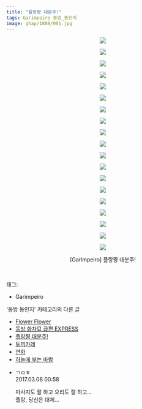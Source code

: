 ```yaml
---
title: "플랑쨩 대분주!"
tags: Garimpeiro 동방_동인지
image: ghap/1808/001.jpg
---
```

<div class="article">
<p style="text-align: center; clear: none; float: none;"><img src="{{ site.nasurl }}/ghap/1808/001.jpg"/></p>
<p style="text-align: center; clear: none; float: none;"><img src="{{ site.nasurl }}/ghap/1808/002.jpg"/></p>
<p style="text-align: center; clear: none; float: none;"><img src="{{ site.nasurl }}/ghap/1808/003.jpg"/></p>
<p style="text-align: center; clear: none; float: none;"><img src="{{ site.nasurl }}/ghap/1808/004.jpg"/></p>
<p style="text-align: center; clear: none; float: none;"><img src="{{ site.nasurl }}/ghap/1808/005.jpg"/></p>
<p style="text-align: center; clear: none; float: none;"><img src="{{ site.nasurl }}/ghap/1808/006.jpg"/></p>
<p style="text-align: center; clear: none; float: none;"><img src="{{ site.nasurl }}/ghap/1808/007.jpg"/></p>
<p style="text-align: center; clear: none; float: none;"><img src="{{ site.nasurl }}/ghap/1808/008.jpg"/></p>
<p style="text-align: center; clear: none; float: none;"><img src="{{ site.nasurl }}/ghap/1808/009.jpg"/></p>
<p style="text-align: center; clear: none; float: none;"><img src="{{ site.nasurl }}/ghap/1808/010.jpg"/></p>
<p style="text-align: center; clear: none; float: none;"><img src="{{ site.nasurl }}/ghap/1808/011.jpg"/></p>
<p style="text-align: center; clear: none; float: none;"><img src="{{ site.nasurl }}/ghap/1808/012.jpg"/></p>
<p style="text-align: center; clear: none; float: none;"><img src="{{ site.nasurl }}/ghap/1808/013.jpg"/></p>
<p style="text-align: center; clear: none; float: none;"><img src="{{ site.nasurl }}/ghap/1808/014.jpg"/></p>
<p style="text-align: center; clear: none; float: none;"><img src="{{ site.nasurl }}/ghap/1808/015.jpg"/></p>
<p style="text-align: center; clear: none; float: none;"><img src="{{ site.nasurl }}/ghap/1808/016.jpg"/></p>
<p style="text-align: center; clear: none; float: none;"><img src="{{ site.nasurl }}/ghap/1808/017.jpg"/></p>
<p style="text-align: center; clear: none; float: none;"><img src="{{ site.nasurl }}/ghap/1808/018.jpg"/></p>
<p style="text-align: center; clear: none; float: none;"><img src="{{ site.nasurl }}/ghap/1808/019.jpg"/></p>
<p style="text-align: center; clear: none; float: none;">[Garimpeiro] 플랑쨩 대분주!</p>
<p><br/></p>
</div><div class="tagTrail">
<p>태그: </p>
<ul>
<li>Garimpeiro</li>
</ul>
</div><div class="another">
<p>'동방 동인지' 카테고리의 다른 글</p>
<ul>
<li><a href="/2016-08-24-ghap_1811">Flower Flower</a></li>
<li><a href="/2016-08-24-ghap_1809">동방 화차묘 급편 EXPRESS</a></li>
<li><a href="/2016-08-24-ghap_1808">플랑쨩 대분주!</a></li>
<li><a href="/2016-08-24-ghap_1807">토끼카레</a></li>
<li><a href="/2016-08-24-ghap_1806">연화</a></li>
<li><a href="/2016-08-24-ghap_1805">하늘에 부는 바람</a></li>
</ul>
</div><div class="cb_module cb_fluid">
<div class="cb_wrt cb_profile">
<div class="comment">
<ul>
<li class="cb_thumb_off" id="comment14933796">
<div class="cb_comment_area">
<div class="cb_info_area">
<div class="cb_section">
<span class="cb_nick_name">ㄱㅁㅎ</span>
</div>
<div class="cb_section">
<span class="cb_date">2017.03.08 00:58 </span>
</div>
</div>
<div class="cb_dsc_comment">
<p class="cb_dsc">
											마사지도 잘 하고 요리도 잘 하고...<br/>
플랑, 당신은 대체...
										</p>
</div>
</div></li>
</ul>
</div>
</div><!-- commentList close -->
</div>
<br/>
<p id="refer"></p>
<br/>
